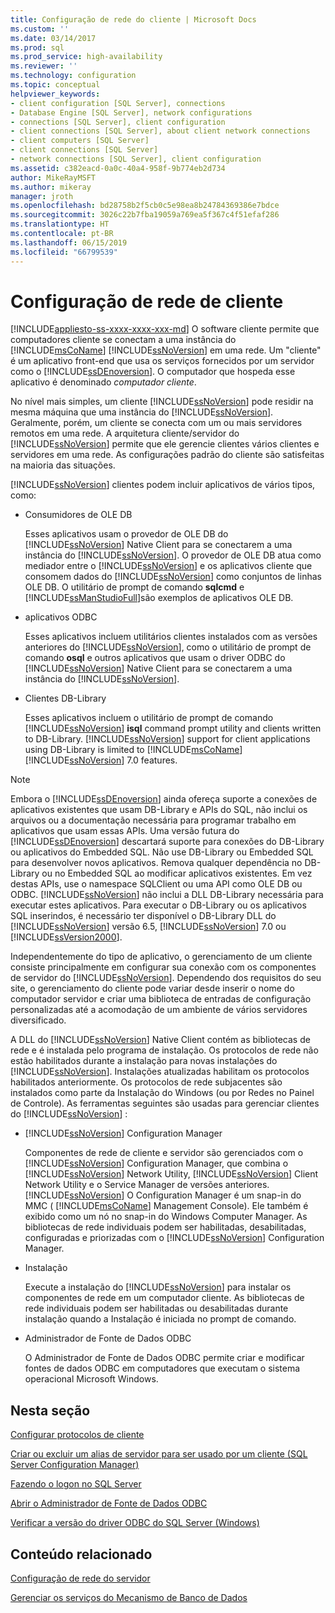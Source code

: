 ```yaml
---
title: Configuração de rede do cliente | Microsoft Docs
ms.custom: ''
ms.date: 03/14/2017
ms.prod: sql
ms.prod_service: high-availability
ms.reviewer: ''
ms.technology: configuration
ms.topic: conceptual
helpviewer_keywords:
- client configuration [SQL Server], connections
- Database Engine [SQL Server], network configurations
- connections [SQL Server], client configuration
- client connections [SQL Server], about client network connections
- client computers [SQL Server]
- client connections [SQL Server]
- network connections [SQL Server], client configuration
ms.assetid: c382eacd-0a0c-40a4-958f-9b774eb2d734
author: MikeRayMSFT
ms.author: mikeray
manager: jroth
ms.openlocfilehash: bd28758b2f5cb0c5e98ea8b24784369386e7bdce
ms.sourcegitcommit: 3026c22b7fba19059a769ea5f367c4f51efaf286
ms.translationtype: HT
ms.contentlocale: pt-BR
ms.lasthandoff: 06/15/2019
ms.locfileid: "66799539"
---
```

# <a name="client-network-configuration"></a>Configuração de rede de cliente
[!INCLUDE[appliesto-ss-xxxx-xxxx-xxx-md](../../includes/appliesto-ss-xxxx-xxxx-xxx-md.md)]
  O software cliente permite que computadores cliente se conectam a uma instância do [!INCLUDE[msCoName](../../includes/msconame-md.md)] [!INCLUDE[ssNoVersion](../../includes/ssnoversion-md.md)] em uma rede. Um "cliente" é um aplicativo front-end que usa os serviços fornecidos por um servidor como o [!INCLUDE[ssDEnoversion](../../includes/ssdenoversion-md.md)]. O computador que hospeda esse aplicativo é denominado *computador cliente*.  
  
 No nível mais simples, um cliente [!INCLUDE[ssNoVersion](../../includes/ssnoversion-md.md)] pode residir na mesma máquina que uma instância do [!INCLUDE[ssNoVersion](../../includes/ssnoversion-md.md)]. Geralmente, porém, um cliente se conecta com um ou mais servidores remotos em uma rede. A arquitetura cliente/servidor do [!INCLUDE[ssNoVersion](../../includes/ssnoversion-md.md)] permite que ele gerencie clientes vários clientes e servidores em uma rede. As configurações padrão do cliente são satisfeitas na maioria das situações.  
  
 [!INCLUDE[ssNoVersion](../../includes/ssnoversion-md.md)] clientes podem incluir aplicativos de vários tipos, como:  
  
-   Consumidores de OLE DB  
  
     Esses aplicativos usam o provedor de OLE DB do [!INCLUDE[ssNoVersion](../../includes/ssnoversion-md.md)] Native Client para se conectarem a uma instância do [!INCLUDE[ssNoVersion](../../includes/ssnoversion-md.md)]. O provedor de OLE DB atua como mediador entre o [!INCLUDE[ssNoVersion](../../includes/ssnoversion-md.md)] e os aplicativos cliente que consomem dados do [!INCLUDE[ssNoVersion](../../includes/ssnoversion-md.md)] como conjuntos de linhas OLE DB. O utilitário de prompt de comando **sqlcmd** e [!INCLUDE[ssManStudioFull](../../includes/ssmanstudiofull-md.md)]são exemplos de aplicativos OLE DB.  
  
-   aplicativos ODBC  
  
     Esses aplicativos incluem utilitários clientes instalados com as versões anteriores do [!INCLUDE[ssNoVersion](../../includes/ssnoversion-md.md)], como o utilitário de prompt de comando **osql** e outros aplicativos que usam o driver ODBC do [!INCLUDE[ssNoVersion](../../includes/ssnoversion-md.md)] Native Client para se conectarem a uma instância do [!INCLUDE[ssNoVersion](../../includes/ssnoversion-md.md)].  
  
-   Clientes DB-Library  
  
     Esses aplicativos incluem o utilitário de prompt de comando [!INCLUDE[ssNoVersion](../../includes/ssnoversion-md.md)] **isql** command prompt utility and clients written to DB-Library. [!INCLUDE[ssNoVersion](../../includes/ssnoversion-md.md)] support for client applications using DB-Library is limited to [!INCLUDE[msCoName](../../includes/msconame-md.md)] [!INCLUDE[ssNoVersion](../../includes/ssnoversion-md.md)] 7.0 features.  
  
> [!NOTE]  
>  Embora o [!INCLUDE[ssDEnoversion](../../includes/ssdenoversion-md.md)] ainda ofereça suporte a conexões de aplicativos existentes que usam DB-Library e APIs do SQL, não inclui os arquivos ou a documentação necessária para programar trabalho em aplicativos que usam essas APIs. Uma versão futura do [!INCLUDE[ssDEnoversion](../../includes/ssdenoversion-md.md)] descartará suporte para conexões do DB-Library ou aplicativos do Embedded SQL. Não use DB-Library ou Embedded SQL para desenvolver novos aplicativos. Remova qualquer dependência no DB-Library ou no Embedded SQL ao modificar aplicativos existentes. Em vez destas APIs, use o namespace SQLClient ou uma API como OLE DB ou ODBC. [!INCLUDE[ssNoVersion](../../includes/ssnoversion-md.md)] não inclui a DLL DB-Library necessária para executar estes aplicativos. Para executar o DB-Library ou os aplicativos SQL inserindos, é necessário ter disponível o DB-Library DLL do [!INCLUDE[ssNoVersion](../../includes/ssnoversion-md.md)] versão 6.5, [!INCLUDE[ssNoVersion](../../includes/ssnoversion-md.md)] 7.0 ou [!INCLUDE[ssVersion2000](../../includes/ssversion2000-md.md)].  
  
 Independentemente do tipo de aplicativo, o gerenciamento de um cliente consiste principalmente em configurar sua conexão com os componentes de servidor do [!INCLUDE[ssNoVersion](../../includes/ssnoversion-md.md)]. Dependendo dos requisitos do seu site, o gerenciamento do cliente pode variar desde inserir o nome do computador servidor e criar uma biblioteca de entradas de configuração personalizadas até a acomodação de um ambiente de vários servidores diversificado.  
  
 A DLL do [!INCLUDE[ssNoVersion](../../includes/ssnoversion-md.md)] Native Client contém as bibliotecas de rede e é instalada pelo programa de instalação. Os protocolos de rede não estão habilitados durante a instalação para novas instalações do [!INCLUDE[ssNoVersion](../../includes/ssnoversion-md.md)]. Instalações atualizadas habilitam os protocolos habilitados anteriormente. Os protocolos de rede subjacentes são instalados como parte da Instalação do Windows (ou por Redes no Painel de Controle). As ferramentas seguintes são usadas para gerenciar clientes do [!INCLUDE[ssNoVersion](../../includes/ssnoversion-md.md)] :  
  
-   [!INCLUDE[ssNoVersion](../../includes/ssnoversion-md.md)] Configuration Manager  
  
     Componentes de rede de cliente e servidor são gerenciados com o [!INCLUDE[ssNoVersion](../../includes/ssnoversion-md.md)] Configuration Manager, que combina o [!INCLUDE[ssNoVersion](../../includes/ssnoversion-md.md)] Network Utility, [!INCLUDE[ssNoVersion](../../includes/ssnoversion-md.md)] Client Network Utility e o Service Manager de versões anteriores. [!INCLUDE[ssNoVersion](../../includes/ssnoversion-md.md)] O Configuration Manager é um snap-in do MMC ( [!INCLUDE[msCoName](../../includes/msconame-md.md)] Management Console). Ele também é exibido como um nó no snap-in do Windows Computer Manager. As bibliotecas de rede individuais podem ser habilitadas, desabilitadas, configuradas e priorizadas com o [!INCLUDE[ssNoVersion](../../includes/ssnoversion-md.md)] Configuration Manager.  
  
-   Instalação  
  
     Execute a instalação do [!INCLUDE[ssNoVersion](../../includes/ssnoversion-md.md)] para instalar os componentes de rede em um computador cliente. As bibliotecas de rede individuais podem ser habilitadas ou desabilitadas durante instalação quando a Instalação é iniciada no prompt de comando.  
  
-   Administrador de Fonte de Dados ODBC  
  
     O Administrador de Fonte de Dados ODBC permite criar e modificar fontes de dados ODBC em computadores que executam o sistema operacional Microsoft Windows.  
  
## <a name="in-this-section"></a>Nesta seção  
 [Configurar protocolos de cliente](../../database-engine/configure-windows/configure-client-protocols.md)  
  
 [Criar ou excluir um alias de servidor para ser usado por um cliente &#40;SQL Server Configuration Manager&#41;](../../database-engine/configure-windows/create-or-delete-a-server-alias-for-use-by-a-client.md)  
  
 [Fazendo o logon no SQL Server](../../database-engine/configure-windows/logging-in-to-sql-server.md)  
  
 [Abrir o Administrador de Fonte de Dados ODBC](../../database-engine/configure-windows/open-the-odbc-data-source-administrator.md)  
  
 [Verificar a versão do driver ODBC do SQL Server &#40;Windows&#41;](../../database-engine/configure-windows/check-the-odbc-sql-server-driver-version-windows.md)  
  
## <a name="related-content"></a>Conteúdo relacionado  
 [Configuração de rede do servidor](../../database-engine/configure-windows/server-network-configuration.md)  
  
 [Gerenciar os serviços do Mecanismo de Banco de Dados](../../database-engine/configure-windows/manage-the-database-engine-services.md)  
  
  

